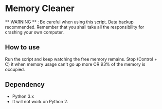 ﻿# Memory Cleaner
** WARNING ** : Be careful when using this script. Data backup recommended. Remember that you shall take all the responsibility for crashing your own computer.

## How to use
Run the script and keep watching the free memory remains. Stop (Control + C) it when memory usage can't go up more OR 93% of the memory is occupied.

## Dependency
* Python 3.x
* It will not work on Python 2.